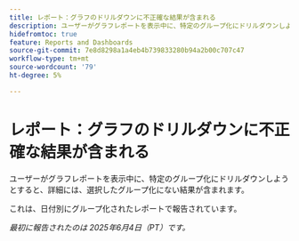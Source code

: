```yaml
---
title: レポート：グラフのドリルダウンに不正確な結果が含まれる
description: ユーザーがグラフレポートを表示中に、特定のグループ化にドリルダウンしようとすると、詳細には、選択したグループ化にない結果が含まれます。
hidefromtoc: true
feature: Reports and Dashboards
source-git-commit: 7e8d8298a1a4eb4b739833280b94a2b00c707c47
workflow-type: tm+mt
source-wordcount: '79'
ht-degree: 5%

---
```



# レポート：グラフのドリルダウンに不正確な結果が含まれる

ユーザーがグラフレポートを表示中に、特定のグループ化にドリルダウンしようとすると、詳細には、選択したグループ化にない結果が含まれます。

これは、日付別にグループ化されたレポートで報告されています。

_最初に報告されたのは 2025年6月4日（PT）です。_
